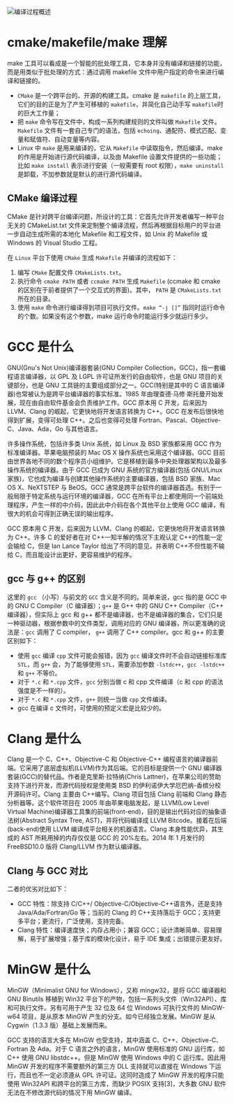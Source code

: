 ![编译过程概述](https://pic1.imgdb.cn/item/634b9b4e16f2c2beb1e6dfa2.jpg)

# cmake/makefile/make 理解

make 工具可以看成是一个智能的批处理工具，它本身并没有编译和链接的功能，而是用类似于批处理的方式：通过调用 makefile 文件中用户指定的命令来进行编译和链接的。

- `CMake` 是一个跨平台的、开源的构建工具。cmake 是 `makefile` 的上层工具，它们的目的正是为了产生可移植的 `makefile`，并简化自己动手写 `makefile`时的巨大工作量；
- 把 `make` 命令写在文件中，构成一系列构建规则的文件叫做 `Makefile` 文件。`Makefile` 文件有一套自己专门的语法，包括 `echoing`、通配符、模式匹配、变量和赋值符、自动变量等内容。
- Linux 中 `make` 是用来编译的，它从 `Makefile` 中读取指令，然后编译。make 的作用是开始进行源代码编译，以及由 Makefile 设置文件提供的一些功能；比如 `make install` 表示进行安装（一般需要有 root 权限），`make uninstall` 是卸载，不加参数就是默认的进行源代码编译。

## CMake 编译过程

CMake 是针对跨平台编译问题，所设计的工具：它首先允许开发者编写一种平台无关的 CMakeList.txt 文件来定制整个编译流程，然后再根据目标用户的平台进一步自动生成所需的本地化 Makefile 和工程文件，如 Unix 的 Makefile 或 Windows 的 Visual Studio 工程。

在 `Linux` 平台下使用 `CMake` 生成 `Makefile` 并编译的流程如下：

1. 编写 `CMake` 配置文件 `CMakeLists.txt`。
2. 执行命令 `cmake PATH` 或者 `ccmake PATH` 生成 `Makefile` (ccmake 和 cmake 的区别在于前者提供了一个交互式的界面)。其中， `PATH` 是 `CMakeLists.txt` 所在的目录。
3. 使用 `make` 命令进行编译得到项目可执行文件。`make “-j []”` 指同时运行命令的个数。如果没有这个参数，make 运行命令时能运行多少就运行多少。

# GCC 是什么

GNU(Gnu's Not Unix)编译器套装(GNU Compiler Collection，GCC)，指一套编程语言编译器，以 GPL 及 LGPL 许可证所发行的自由软件，也是 GNU 项目的关键部分，也是 GNU 工具链的主要组成部分之一。GCC(特别是其中的 C 语言编译器)也常被认为是跨平台编译器的事实标准。1985 年由理查德·马修·斯托曼开始发展，现在由自由软件基金会负责维护工作。GCC 原本用 C 开发，后来因为 LLVM、Clang 的崛起，它更快地将开发语言转换为 C++。GCC 在发布后很快地得到扩展，变得可处理 C++。之后也变得可处理 Fortran、Pascal、Objective-C、Java、Ada，Go 与其他语言。

许多操作系统，包括许多类 Unix 系统，如 Linux 及 BSD 家族都采用 GCC 作为标准编译器。苹果电脑预装的 Mac OS X 操作系统也采用这个编译器。GCC 目前由世界各地不同的数个程序员小组维护。它是移植到最多中央处理器架构以及最多操作系统的编译器。由于 GCC 已成为 GNU 系统的官方编译器(包括 GNU/Linux 家族)，它也成为编译与创建其他操作系统的主要编译器，包括 BSD 家族、Mac OS X、NeXTSTEP 与 BeOS。GCC 通常是跨平台软件的编译器首选。有别于一般局限于特定系统与运行环境的编译器，GCC 在所有平台上都使用同一个前端处理程序，产生一样的中介码，因此此中介码在各个其他平台上使用 GCC 编译，有很大的机会可得到正确无误的输出程序。

GCC 原本用 C 开发，后来因为 LLVM、Clang 的崛起，它更快地将开发语言转换为 C++。许多 C 的爱好者在对 C++一知半解的情况下主观认定 C++的性能一定会输给 C，但是 Ian Lance Taylor 给出了不同的意见，并表明 C++不但性能不输给 C，而且能设计出更好，更容易维护的程序。

## gcc 与 g++ 的区别

这里的 `gcc` （小写）与前文的 `GCC` 含义是不同的。简单来说，gcc 指的是 GCC 中的 GNU C Compiler（C 编译器）；`g++` 是 G++ 中的 GNU C++ Compiler（C++ 编译器），但实际上 gcc 和 g++ 都不是编译器，也不是编译器的集合，它们只是一种驱动器，根据参数中的文件类型，调用对应的 GNU 编译器，所以更准确的说法是：`gcc` 调用了 C compiler， `g++` 调用了 C++ compiler。gcc 和 g++ 的主要区别如下：

- 使用 `gcc` 编译 `cpp` 文件可能会报错，因为 `gcc` 编译文件时不会自动链接标准库 `STL`，而 `g++` 会，为了能够使用 `STL`，需要添加参数 `-lstdc++`，`gcc -lstdc++` 和 `g++` 不等价。
- 对于 `*.c` 和 `*.cpp` 文件，`gcc` 分别当做 c 和 cpp 文件编译（c 和 cpp 的语法强度是不一样的）。
- 对于 `*.c` 和 `*.cpp` 文件，`g++` 则统一当做 `cpp` 文件编译。
- gcc 在编译 c 文件时，可使用的预定义宏是比较少的。

# Clang 是什么

Clang 是一个 C、C++、Objective-C 和 Objective-C++ 编程语言的编译器前端。它采用了底层虚拟机(LLVM)作为其后端。它的目标是提供一个 GNU 编译器套装(GCC)的替代品。作者是克里斯·拉特纳(Chris Lattner)，在苹果公司的赞助支持下进行开发，而源代码授权是使用类 BSD 的伊利诺伊大学厄巴纳-香槟分校开源码许可。Clang 主要由 C++编写。Clang 项目包括 Clang 前端和 Clang 静态分析器等。这个软件项目在 2005 年由苹果电脑发起，是 LLVM(Low Level Virtual Machine)编译器工具集的前端(front-end)，目的是输出代码对应的抽象语法树(Abstract Syntax Tree, AST)，并将代码编译成 LLVM Bitcode。接着在后端(back-end)使用 LLVM 编译成平台相关的机器语言。Clang 本身性能优异，其生成的 AST 所耗用掉的内存仅仅是 GCC 的 20%左右。2014 年 1 月发行的 FreeBSD10.0 版将 Clang/LLVM 作为默认编译器。

## Clang 与 GCC 对比

二者的优劣对比如下：

- GCC 特性：除支持 C/C++/ Objective-C/Objective-C++语言外，还是支持 Java/Ada/Fortran/Go 等；当前的 Clang 的 C++支持落后于 GCC；支持更多平台；更流行，广泛使用，支持完备。
- Clang 特性：编译速度快；内存占用小；兼容 GCC；设计清晰简单、容易理解，易于扩展增强；基于库的模块化设计，易于 IDE 集成；出错提示更友好。

# MinGW 是什么

MinGW（Minimalist GNU for Windows），又称 mingw32，是将 GCC 编译器和 GNU Binutils 移植到 Win32 平台下的产物，包括一系列头文件（Win32API）、库和可执行文件。另有可用于产生 32 位及 64 位 Windows 可执行文件的 MinGW-w64 项目，是从原本 MinGW 产生的分支。如今已经独立发展。MinGW 是从 Cygwin（1.3.3 版）基础上发展而来。

GCC 支持的语言大多在 MinGW 也受支持，其中涵盖 C、C++、Objective-C、Fortran 及 Ada。对于 C 语言之外的语言，MinGW 使用标准的 GNU 运行库，如 C++ 使用 GNU libstdc++。但是 MinGW 使用 Windows 中的 C 运行库。因此用 MinGW 开发的程序不需要额外的第三方 DLL 支持就可以直接在 Windows 下运行，而且也不一定必须遵从 GPL 许可证。这同时造成了 MinGW 开发的程序只能使用 Win32API 和跨平台的第三方库，而缺少 POSIX 支持[3]，大多数 GNU 软件无法在不修改源代码的情况下用 MinGW 编译。
